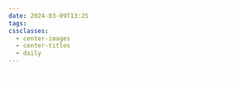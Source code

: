```yaml
---
date: 2024-03-09T13:25
tags: 
cssclasses:
  - center-images
  - center-titles
  - daily
---
```

<div style="background-color=black;color:white">
<i>This page is only for keeping CSS classes ready for autocomplete.</i>
</div>